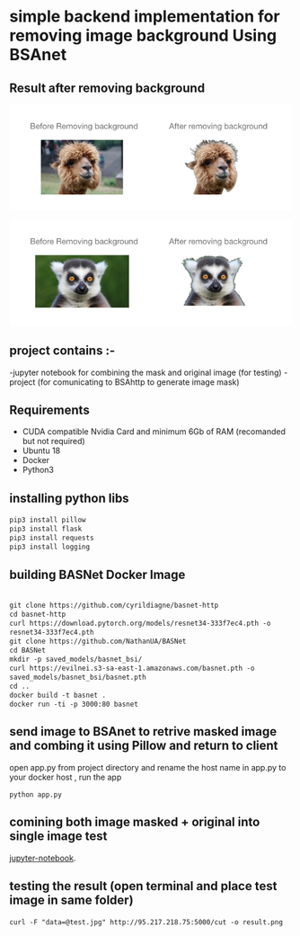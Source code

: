 # simple backend implementation for removing image background Using BSAnet

## Result after removing background 

![img1](img1.png)

![img2](img2.png)

## project contains :- 

-jupyter notebook for combining the mask and original image (for testing)
-project (for comunicating to BSAhttp to generate image mask)


## Requirements
-  CUDA compatible Nvidia Card and minimum 6Gb of RAM (recomanded but not required)
- Ubuntu 18 
- Docker 
- Python3


## installing python libs 

```
pip3 install pillow 
pip3 install flask
pip3 install requests 
pip3 install logging

```

## building BASNet Docker Image 

```

git clone https://github.com/cyrildiagne/basnet-http
cd basnet-http
curl https://download.pytorch.org/models/resnet34-333f7ec4.pth -o resnet34-333f7ec4.pth
git clone https://github.com/NathanUA/BASNet
cd BASNet
mkdir -p saved_models/basnet_bsi/
curl https://evilnei.s3-sa-east-1.amazonaws.com/basnet.pth -o saved_models/basnet_bsi/basnet.pth
cd ..
docker build -t basnet .
docker run -ti -p 3000:80 basnet

```

## send image to BSAnet to retrive masked image and combing it using Pillow and return to client 

open app.py from project directory and rename the host name in app.py to your docker host ,
run the app 
```
python app.py

```

## comining both image masked + original into single image test 

[jupyter-notebook](mask_remove_tesk/test.ipynb).



## testing the result (open terminal and place test image in same folder)
```
curl -F "data=@test.jpg" http://95.217.218.75:5000/cut -o result.png
```















